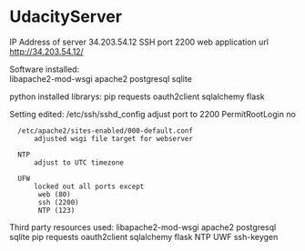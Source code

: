 # UdacityServer

IP Address of server 34.203.54.12
SSH port 2200
web application url http://34.203.54.12/

Software installed:  
  libapache2-mod-wsgi
  apache2
  postgresql
  sqlite

python installed librarys:
  pip
  requests
  oauth2client
  sqlalchemy
  flask
  
  Setting edited:
      /etc/ssh/sshd_config
          adjust port to 2200
          PermitRootLogin no
          
      /etc/apache2/sites-enabled/000-default.conf
          adjusted wsgi file target for webserver
          
      NTP
          adjust to UTC timezone
          
      UFW
          locked out all ports except
           web (80)
           ssh (2200)
           NTP (123)
           
   Third party resources used:
          libapache2-mod-wsgi
          apache2
          postgresql
          sqlite
          pip
          requests
          oauth2client
          sqlalchemy
          flask
          NTP
          UWF
          ssh-keygen
          
  
          
     
  
